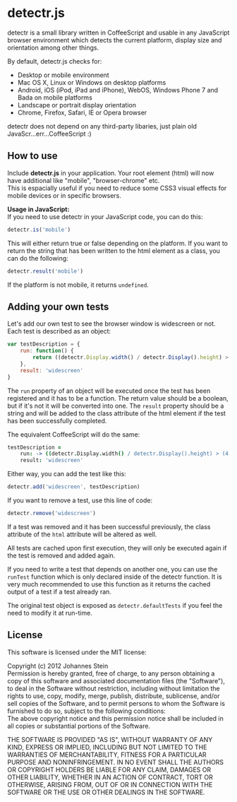 detectr.js
==========

detectr is a small library written in CoffeeScript and usable in any JavaScript browser environment which detects the current platform, display size and orientation among other things.

By default, detectr.js checks for:
* Desktop or mobile environment
* Mac OS X, Linux or Windows on desktop platforms
* Android, iOS (iPod, iPad and iPhone), WebOS, Windows Phone 7 and Bada on mobile platforms
* Landscape or portrait display orientation
* Chrome, Firefox, Safari, IE or Opera browser

detectr does not depend on any third-party libaries, just plain old JavaScr...err...CoffeeScript :)

How to use
----------

Include __detectr.js__ in your application. Your root element (html) will now have additional like "mobile", "browser-chrome" etc.  
This is espacially useful if you need to reduce some CSS3 visual effects for mobile devices or in specific browsers.  

__Usage in JavaScript:__  
If you need to use detectr in your JavaScript code, you can do this:

```javascript
detectr.is('mobile')
```

This will either return true or false depending on the platform. If you want to return the string that has been written to the html element as a class, you can do the following:

```javascript
detectr.result('mobile')
```

If the platform is not mobile, it returns `undefined`.

Adding your own tests
---------------------

Let's add our own test to see the browser window is widescreen or not. Each test is described as an object:

```javascript
var testDescription = {
	run: function() {
		return ((detectr.Display.width() / detectr.Display().height) > (4 / 3));
	},
	result: 'widescreen'
}
```

The `run` property of an object will be executed once the test has been registered and it has to be a function. The return value should be a boolean, but if it's not it will be converted into one. The `result` property should be a string and will be added to the class attribute of the html element if the test has been successfully completed.

The equivalent CoffeeScript will do the same:

```coffeescript
testDescription =
	run: -> ((detectr.Display.width() / detectr.Display().height) > (4 / 3))
	result: 'widescreen'
```

Either way, you can add the test like this:

```javascript
detectr.add('widescreen', testDescription)
```

If you want to remove a test, use this line of code:

```javascript
detectr.remove('widescreen')
```

If a test was removed and it has been successful previously, the class attribute of the `html` attribute will be altered as well.

All tests are cached upon first execution, they will only be executed again if the test is removed and added again.


If you need to write a test that depends on another one, you can use the `runTest` function which is only declared inside of the detectr function. It is very much recommended to use this function as it returns the cached output of a test if a test already ran.


The original test object is exposed as `detectr.defaultTests` if you feel the need to modify it at run-time.

License
-------

This software is licensed under the MIT license:

Copyright (c) 2012 Johannes Stein  
Permission is hereby granted, free of charge, to any person obtaining a copy of this software and associated documentation files (the "Software"), to deal in the Software without restriction, including without limitation the rights to use, copy, modify, merge, publish, distribute, sublicense, and/or sell copies of the Software, and to permit persons to whom the Software is furnished to do so, subject to the following conditions:  
The above copyright notice and this permission notice shall be included in all copies or substantial portions of the Software.  

THE SOFTWARE IS PROVIDED "AS IS", WITHOUT WARRANTY OF ANY KIND, EXPRESS OR IMPLIED, INCLUDING BUT NOT LIMITED TO THE WARRANTIES OF MERCHANTABILITY, FITNESS FOR A PARTICULAR PURPOSE AND NONINFRINGEMENT. IN NO EVENT SHALL THE AUTHORS OR COPYRIGHT HOLDERS BE LIABLE FOR ANY CLAIM, DAMAGES OR OTHER LIABILITY, WHETHER IN AN ACTION OF CONTRACT, TORT OR OTHERWISE, ARISING FROM, OUT OF OR IN CONNECTION WITH THE SOFTWARE OR THE USE OR OTHER DEALINGS IN THE SOFTWARE.